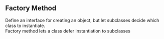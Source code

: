 ## Factory Method

Define an interface for creating an object, but let subclasses decide which class to instantiate.<br/>
Factory method lets a class defer instantiation to subclasses